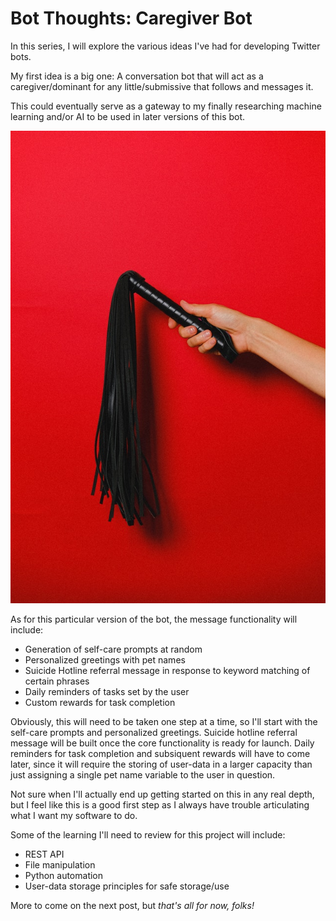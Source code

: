 # Bot Thoughts: Caregiver Bot

In this series, I will explore the various ideas I've had for developing Twitter bots.

My first idea is a big one: A conversation bot that will act as a caregiver/dominant for any little/submissive that follows and messages it. 

This could eventually serve as a gateway to my finally researching machine learning and/or AI to be used in later versions of this bot.

![Image of flogger over red background](https://github.com/mx-wolf-1226/cg-dom-bot/raw/main/docs/blog-updates/pexels-anna-shvets-5187591.jpg)

As for this particular version of the bot, the message functionality will include:
- Generation of self-care prompts at random
- Personalized greetings with pet names
- Suicide Hotline referral message in response to keyword matching of certain phrases
- Daily reminders of tasks set by the user
- Custom rewards for task completion

Obviously, this will need to be taken one step at a time, so I'll start with the self-care prompts and personalized greetings. Suicide hotline referral message will be built once the core functionality is ready for launch. Daily reminders for task completion and subsiquent rewards will have to come later, since it will require the storing of user-data in a larger capacity than just assigning a single pet name variable to the user in question.

Not sure when I'll actually end up getting started on this in any real depth, but I feel like this is a good first step as I always have trouble articulating what I want my software to do.

Some of the learning I'll need to review for this project will include:
- REST API
- File manipulation
- Python automation
- User-data storage principles for safe storage/use

More to come on the next post, but *that's all for now, folks!*
